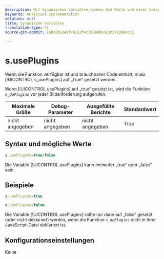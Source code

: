 ```yaml
---
description: Mit dynamischen Variablen können Sie Werte von einer Variablen in eine andere kopieren, ohne die vollständigen Werte mehrfach in die Bildanforderung auf Ihrer Site eingeben zu müssen.
keywords: Analytics Implementation
solution: null
title: Dynamische Variablen
translation-type: ht
source-git-commit: 16ba0b12e0f70112f4c10804d0a13c278388ecc2

---
```



# s.usePlugins

Wenn die Funktion verfügbar ist und brauchbaren Code enthält, muss [!UICONTROL s_usePlugins] auf „True“ gesetzt werden.

Wenn [!UICONTROL usePlugins] auf „true“ gesetzt ist, wird die Funktion *`s_doPlugins`* vor jeder Bildanforderung aufgerufen.

| Maximale Größe | Debug-Parameter | Ausgefüllte Berichte | Standardwert |
|---|---|---|---|
| nicht angegeben | nicht angegeben | nicht angegeben | True |

## Syntax und mögliche Werte

```js
s.usePlugins=true|false
```

Die Variable [!UICONTROL usePlugins] kann entweder „true“ oder „false“ sein.

## Beispiele

```js
s.usePlugins=true
```

```js
s.usePlugins=false
```

Die Variable [!UICONTROL usePlugins] sollte nur dann auf „false“ gesetzt (oder nicht deklariert) werden, wenn die Funktion *`s_doPlugins`* nicht in Ihrer JavaScript-Datei deklariert ist.

## Konfigurationseinstellungen

Keine
